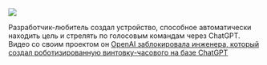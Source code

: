<!--2025-01-14 13:54:34-->
<div class="yb">
  <div class="rss smaller1 habr"><img src="https://habrastorage.org/getpro/habr/upload_files/9d2/a47/0b1/9d2a470b19e71930afd2e84f8228f6c3.jpg" /><p>Разработчик-любитель создал устройство, способное автоматически находить цель и стрелять по голосовым командам через ChatGPT. Видео со своим проектом он <a... <br><a class="light" href="https://habr.com/ru/news/873598/?utm_source=habrahabr&utm_medium=rss&utm_campaign=873598">OpenAI заблокировала инженера, который создал роботизированную винтовку-часового на базе ChatGPT</a></div>
</div>
